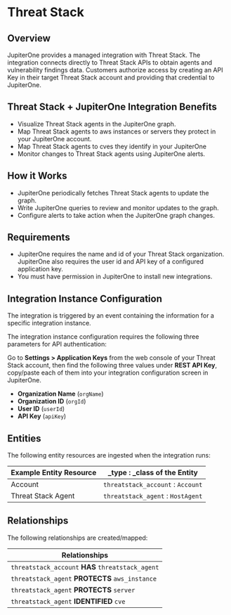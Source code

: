 # Threat Stack

## Overview

JupiterOne provides a managed integration with Threat Stack. The integration
connects directly to Threat Stack APIs to obtain agents and vulnerability
findings data. Customers authorize access by creating an API Key in their target
Threat Stack account and providing that credential to JupiterOne.

## Threat Stack + JupiterOne Integration Benefits

- Visualize Threat Stack agents in the JupiterOne graph.
- Map Threat Stack agents to aws instances or servers they protect in your JupiterOne account.
- Map Threat Stack agents to cves they identify in your JupiterOne
- Monitor changes to Threat Stack agents using JupiterOne alerts.

## How it Works

- JupiterOne periodically fetches Threat Stack agents to update the graph.
- Write JupiterOne queries to review and monitor updates to the graph.
- Configure alerts to take action when the JupiterOne graph changes.

## Requirements

- JupiterOne requires the name and id of your Threat Stack organization. JupiterOne also 
requires the user id and API key of a configured application key.
- You must have permission in JupiterOne to install new integrations.

## Integration Instance Configuration

The integration is triggered by an event containing the information for a
specific integration instance.

The integration instance configuration requires the following three parameters
for API authentication:

Go to **Settings > Application Keys** from the web console of your Threat Stack
account, then find the following three values under **REST API Key**, copy/paste
each of them into your integration configuration screen in JupiterOne.

- **Organization Name** (`orgName`)
- **Organization ID** (`orgId`)
- **User ID** (`userId`)
- **API Key** (`apiKey`)

## Entities

The following entity resources are ingested when the integration runs:

| Example Entity Resource | \_type : \_class of the Entity    |
| ----------------------- | --------------------------------- |
| Account                 | `threatstack_account` : `Account` |
| Threat Stack Agent      | `threatstack_agent` : `HostAgent` |

## Relationships

The following relationships are created/mapped:

| Relationships                                     |
| ------------------------------------------------- |
| `threatstack_account` **HAS** `threatstack_agent` |
| `threatstack_agent` **PROTECTS** `aws_instance`   |
| `threatstack_agent` **PROTECTS** `server`         |
| `threatstack_agent` **IDENTIFIED** `cve`          |
